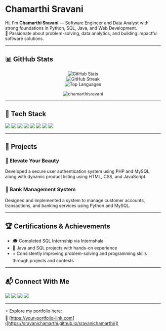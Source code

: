 # Chamarthi Sravani

Hi, I'm **Chamarthi Sravani** — Software Engineer and Data Analyst with strong foundations in Python, SQL, Java, and Web Development.  
🎯 Passionate about problem-solving, data analytics, and building impactful software solutions.

---

## 📊 GitHub Stats

<p align="center">
  <img src="https://github-readme-stats.vercel.app/api?username=chamarthisravani&show_icons=true&theme=radical&hide_border=true" alt="GitHub Stats" />
  <br/>
  <img src="https://github-readme-streak-stats.herokuapp.com?user=chamarthisravani&theme=radical&hide_border=true" alt="GitHub Streak" />
  <br/>
  <img src="https://github-readme-stats.vercel.app/api/top-langs/?username=chamarthisravani&layout=compact&theme=radical&hide_border=true" alt="Top Languages" />
</p>

<p align="center">
  <img src="https://komarev.com/ghpvc/?username=chamarthisravani&label=Profile%20views&color=0e75b6&style=flat" alt="chamarthisravani" />
</p>

---

## 🧰 Tech Stack

<p align="left">
  <img src="https://img.shields.io/badge/Python-3776AB?style=for-the-badge&logo=python&logoColor=white"/>
  <img src="https://img.shields.io/badge/SQL-4479A1?style=for-the-badge&logo=mysql&logoColor=white"/>
  <img src="https://img.shields.io/badge/Java-007396?style=for-the-badge&logo=java&logoColor=white"/>
  <img src="https://img.shields.io/badge/HTML5-E34F26?style=for-the-badge&logo=html5&logoColor=white"/>
  <img src="https://img.shields.io/badge/CSS3-264DE4?style=for-the-badge&logo=css3&logoColor=white"/>
  <img src="https://img.shields.io/badge/JavaScript-F0DB4F?style=for-the-badge&logo=javascript&logoColor=black"/>
  <img src="https://img.shields.io/badge/GitHub-181717?style=for-the-badge&logo=github&logoColor=white"/>
  <img src="https://img.shields.io/badge/VSCode-007ACC?style=for-the-badge&logo=visual-studio-code&logoColor=white"/>
</p>

---

## 🚀 Projects

### 💄 Elevate Your Beauty  
Developed a secure user authentication system using PHP and MySQL, along with dynamic product listing using HTML, CSS, and JavaScript.

### 🏦 Bank Management System  
Designed and implemented a system to manage customer accounts, transactions, and banking services using Python and MySQL.

---

## 🏆 Certifications & Achievements

- 🎓 Completed SQL Internship via Internshala  
- 📜 Java and SQL projects with hands-on experience  
- ⭐ Consistently improving problem-solving and programming skills through projects and contests

---

## 📬 Connect With Me

<p align="left">
  <a href="https://www.linkedin.com/in/sravani-chamarthi-716796264/"><img src="https://img.shields.io/badge/LinkedIn-chamarthi--sravani-blue?style=for-the-badge&logo=linkedin"></a>
  <a href="https://github.com/chamarthisravani"><img src="https://img.shields.io/badge/GitHub-chamarthisravani-black?style=for-the-badge&logo=github"></a>
  <a href="https://leetcode.com/u/chamarthisravani/"><img src="https://img.shields.io/badge/LeetCode-chamarthisravani-orange?style=for-the-badge&logo=leetcode"></a>
  <a href="https://www.hackerrank.com/profile/sravanichamarth2"><img src="https://img.shields.io/badge/HackerRank-sravanichamarth2-brightgreen?style=for-the-badge&logo=hackerrank"></a>
</p>

---

⭐ Explore my portfolio here:  
🔗 [https://your-portfolio-link.com]([https://sravanichamarthi.github.io/sravanichamarthi/])
